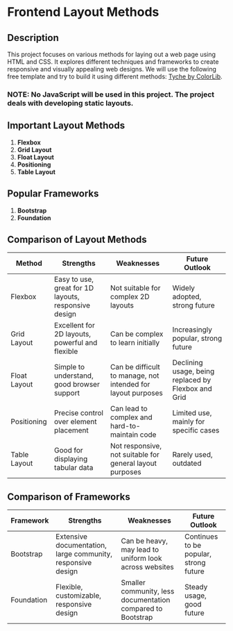 # Frontend Layout Methods

## Description
This project focuses on various methods for laying out a web page using HTML and CSS. It explores different techniques and frameworks to create responsive and visually appealing web designs. We will use the following free template and try to build it using different methods: [Tyche by ColorLib](https://colorlibhub.com/tyche/).

### NOTE: No JavaScript will be used in this project. The project deals with developing static layouts.

## Important Layout Methods
1. **Flexbox**
2. **Grid Layout**
3. **Float Layout**
4. **Positioning**
5. **Table Layout**

## Popular Frameworks
1. **Bootstrap**
2. **Foundation**

## Comparison of Layout Methods

| Method       | Strengths                                                                 | Weaknesses                                                              | Future Outlook                          |
|--------------|--------------------------------------------------------------------------|-------------------------------------------------------------------------|-----------------------------------------|
| Flexbox      | Easy to use, great for 1D layouts, responsive design                     | Not suitable for complex 2D layouts                                      | Widely adopted, strong future           |
| Grid Layout  | Excellent for 2D layouts, powerful and flexible                          | Can be complex to learn initially                                       | Increasingly popular, strong future     |
| Float Layout | Simple to understand, good browser support                               | Can be difficult to manage, not intended for layout purposes            | Declining usage, being replaced by Flexbox and Grid |
| Positioning  | Precise control over element placement                                   | Can lead to complex and hard-to-maintain code                            | Limited use, mainly for specific cases  |
| Table Layout | Good for displaying tabular data                                         | Not responsive, not suitable for general layout purposes                | Rarely used, outdated                   |

## Comparison of Frameworks

| Framework   | Strengths                                                                 | Weaknesses                                                              | Future Outlook                          |
|-------------|--------------------------------------------------------------------------|-------------------------------------------------------------------------|-----------------------------------------|
| Bootstrap   | Extensive documentation, large community, responsive design              | Can be heavy, may lead to uniform look across websites                  | Continues to be popular, strong future  |
| Foundation  | Flexible, customizable, responsive design                                | Smaller community, less documentation compared to Bootstrap             | Steady usage, good future               |